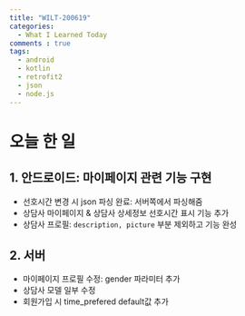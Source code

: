 ```yaml
---
title: "WILT-200619"
categories:
  - What I Learned Today
comments : true
tags:
  - android
  - kotlin
  - retrofit2
  - json
  - node.js
---
```


# 오늘 한 일

## 1. 안드로이드: 마이페이지 관련 기능 구현
- 선호시간 변경 시 json 파싱 완료: 서버쪽에서 파싱해줌
- 상담사 마이페이지 & 상담사 상세정보 선호시간 표시 기능 추가
- 상담사 프로필: `description, picture` 부분 제외하고 기능 완성

## 2. 서버
- 마이페이지 프로필 수정: gender 파라미터 추가
- 상담사 모델 일부 수정
- 회원가입 시 time_prefered default값 추가




